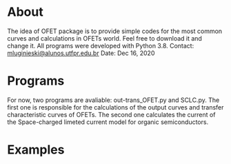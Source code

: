 # About
The idea of OFET package is to provide simple codes for the most common curves and calculations in OFETs world. Feel free to download it and change it. All programs were developed with Python 3.8.
Contact: mluginieski@alunos.utfpr.edu.br
Date: Dec 16, 2020

# Programs
For now, two programs are avaliable: out-trans_OFET.py and SCLC.py. The first one is responsible for the calculations of the output curves and transfer characteristic curves of OFETs. The second one calculates the current of the Space-charged limeted current model for organic semiconductors.

# Examples
